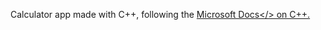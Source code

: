 Calculator app made with C++, following the <a href="https://docs.microsoft.com/en-us/cpp/get-started/tutorial-console-cpp?view=msvc-170">Microsoft Docs</> on C++.

